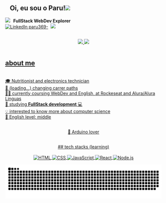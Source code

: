 <div style="font.size:30px"><h2><strong>&nbsp;&nbsp;&nbsp;Oi, eu sou o Paru!</strong><img src="https://media.giphy.com/media/hvRJCLFzcasrR4ia7z/giphy.gif" height="23px"></h2> </div>
 
  <img width="12px" src="https://www.notion.so/image/https%3A%2F%2Fs3-us-west-2.amazonaws.com%2Fsecure.notion-static.com%2F39527417-c8b4-4c62-ba1b-778bed35d19a%2Fexplorer-logo.svg?table=block&id=271a48f7-0016-4e99-8756-f9f2c3a399ce&spaceId=f5f08aa3-2c56-438b-826b-8b93256e2d72&userId=a6fed87f-379f-4bc3-8c1e-9b93b144951c&cache=v2"/><strong>&nbsp;&nbsp;&nbsp;FullStack WebDev Explorer</strong></div>
  <br>
<a href="https://www.linkedin.com/in/paru369/" target="_blank"><img src="https://img.shields.io/badge/-paulopinheiro-0077B5?style=flat&logo=linkedin&logoColor=white" alt="LinkedIn paru369-" height="20"></a>&nbsp; 
<a href="mailto:paruvitu@gmaill.com"><img src="https://camo.githubusercontent.com/927d6b3961fa048ff7303daf291cb5869dfa25018997cf8c1373c2f6a85b1458/68747470733a2f2f696d672e736869656c64732e696f2f62616467652f2d476d61696c2d2532333333333f7374796c653d666f722d7468652d6261646765266c6f676f3d676d61696c266c6f676f436f6c6f723d7768697465" height="20"> </a>
  <br><br>
  <div align="center">
  <a href="https://github.com/paru369">
  <img height="130em" src="https://github-readme-stats.vercel.app/api?username=paru369&show_icons=true&theme=dracula&include_all_commits=true&count_private=true"/>
  <img height="130em" src="https://github-readme-stats.vercel.app/api/top-langs/?username=paru369&layout=compact&langs_count=7&theme=dracula"/> <div>

  <br>


<div align="left">

  ## about me
  <br/>🎓 Nutritionist and electronics technician
  <br/>🔭 (loading...) changing carrer paths
  <br/>👨‍🚀 currently coursing WebDev and English, at Rockeseat and Alura/Alura Linguas
  <br/>🌱 studying **FullStack development** 💻
  <br/>💡 interested to know more about computer science
  <br/>🦜 English level: middle </div>
  <br/>🤔 Arduino lover
    
  
  <br/>
  
   <div align="center">
  ## tech stacks (learning)
  <div style="display: inline_block"><br>
    <img align="center" alt="HTML" height="30" width="40" src="https://cdn.worldvectorlogo.com/logos/html-1.svg">
    <img align="center" alt="CSS" height="30" width="40" src="https://cdn.worldvectorlogo.com/logos/css-3.svg">
    <img align="center" alt="JavaScript" height="30" width="40" src="https://cdn.worldvectorlogo.com/logos/logo-javascript.svg">
    <img align="center" alt="React" height="30" width="40" src="https://cdn.worldvectorlogo.com/logos/react-2.svg">
    <img align="center" alt="Node.js" height="30" width="40" src="https://cdn.worldvectorlogo.com/logos/nodejs-icon.svg">
  </div>
  
![Snake animation](https://github.com/ellen2121/ellen2121/blob/output/github-contribution-grid-snake.svg)
  
